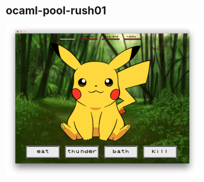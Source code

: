 # ocaml-pool-rush01

![tama](https://github.com/pouet/ocaml-pool-rush01/blob/master/tama.png?raw=true)
